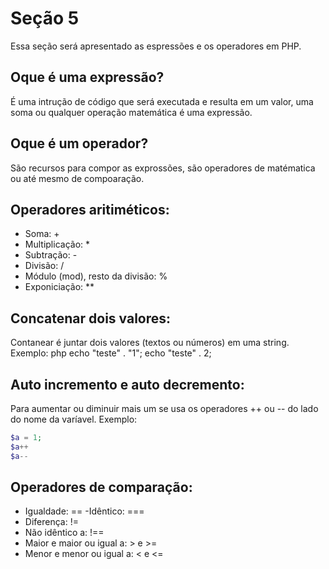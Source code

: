 # Seção 5
Essa seção será apresentado as espressões e os operadores em PHP.

## Oque é uma expressão? 
É uma intrução de código que será executada e resulta em um valor, uma soma ou qualquer operação matemática é uma expressão. 

## Oque é um operador? 
 São recursos para compor as exprossões, são operadores de matématica ou até mesmo de compoaração. 


## Operadores aritiméticos: 
- Soma: + 
- Multiplicação: *
- Subtração: - 
- Divisão: /
- Módulo (mod), resto da divisão: %
- Exponiciação: **

## Concatenar dois valores: 
Contanear é juntar dois valores (textos ou números) em uma string.
Exemplo: 
 php
 echo "teste" . "1"; 
 echo "teste" . 2; 


## Auto incremento e auto decremento:
Para aumentar ou diminuir mais um se usa os operadores ++ ou -- do lado do nome da varíavel. 
Exemplo: 
 ```php 
$a = 1; 
$a++
$a--
 ```

## Operadores de comparação: 
- Igualdade: ==
-Idêntico: ===
- Diferença: !=
- Não idêntico a: !==
- Maior e maior ou igual a: > e >=
- Menor e menor ou igual a: < e <=